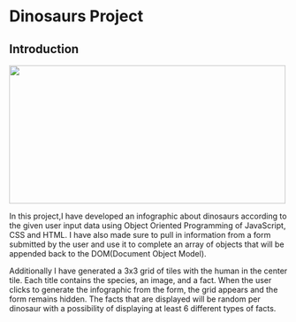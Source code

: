 # Dinosaurs Project

## Introduction

<img src="https://user-images.githubusercontent.com/86887626/135083346-0ccd6749-26bf-4cba-98d5-f9c77295b207.jpg" width="500" height="250">

In this project,I have developed an infographic about dinosaurs according to the given user input data using Object Oriented Programming of JavaScript, CSS and HTML. I have also made sure to pull in information from a form submitted by the user and use it to complete an array of objects that will be appended back to the DOM(Document Object Model).

Additionally I have generated a 3x3 grid of tiles with the human in the center tile. Each title contains the species, an image, and a fact. When the user clicks to generate the infographic from the form, the grid appears and the form remains hidden. The facts that are displayed will be random per dinosaur with a possibility of displaying at least 6 different types of facts.
